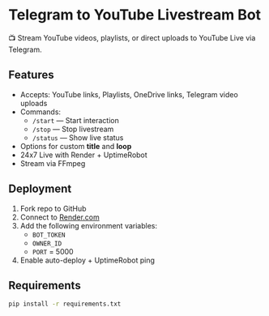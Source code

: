 # Telegram to YouTube Livestream Bot

📺 Stream YouTube videos, playlists, or direct uploads to YouTube Live via Telegram.

## Features

- Accepts: YouTube links, Playlists, OneDrive links, Telegram video uploads
- Commands:
  - `/start` — Start interaction
  - `/stop` — Stop livestream
  - `/status` — Show live status
- Options for custom **title** and **loop**
- 24x7 Live with Render + UptimeRobot
- Stream via FFmpeg

## Deployment

1. Fork repo to GitHub
2. Connect to [Render.com](https://render.com/)
3. Add the following environment variables:
   - `BOT_TOKEN`
   - `OWNER_ID`
   - `PORT` = 5000
4. Enable auto-deploy + UptimeRobot ping

## Requirements

```bash
pip install -r requirements.txt
